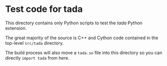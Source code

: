 Test code for tada
=============

This directory contains only Python scripts to test the _tada_ Python extension.

The great majority of the source is C++ and Cython code contained in the
top-level `src/tada` directory.

The build process will also move a `tada.so` file into this directory so
you can directly `import tada` from here.
